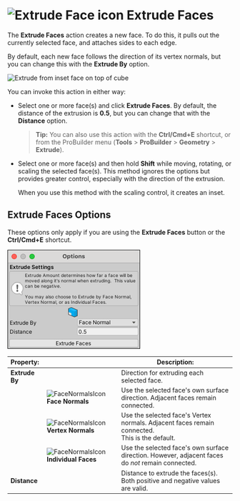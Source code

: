 # ![Extrude Face icon](images/icons/Face_Extrude.png) Extrude Faces

The __Extrude Faces__ action creates a new face. To do this, it pulls out the currently selected face, and attaches sides to each edge.

By default, each new face follows the direction of its vertex normals, but you can change this with the **Extrude By** option.

![Extrude from inset face on top of cube](images/ExtrudeFace_Example.png)

You can invoke this action in either way:

- Select one or more face(s) and click **Extrude Faces**. By default, the distance of the extrusion is **0.5**, but you can change that with the **Distance** option.

  > **Tip:** You can also use this action with the **Ctrl/Cmd+E** shortcut, or from the ProBuilder menu (**Tools** > **ProBuilder** > **Geometry** > **Extrude**).

- Select one or more face(s) and then hold **Shift** while moving, rotating, or scaling the selected face(s). This method ignores the options but provides greater control, especially with the direction of the extrusion.

	When you use this method with the scaling control, it creates an inset.



## Extrude Faces Options

These options only apply if you are using the **Extrude Faces** button or the **Ctrl/Cmd+E** shortcut.

![Extrude Face options](images/Face_Extrude_props.png)

| **Property:** |                                                              | **Description:**                                           |
| :-------------- | ------------------------------------------------------------ | ------------------------------------------------------------ |
| **Extrude By**  |                                                              | Direction for extruding each selected face.                  |
|                 | ![FaceNormalsIcon](images/icons/ExtrudeFace_FaceNormals.png) **Face Normals** | Use the selected face's own surface direction. Adjacent faces remain connected. |
|                 | ![FaceNormalsIcon](images/icons/ExtrudeFace_VertexNormals.png) **Vertex Normals** | Use the selected face's Vertex normals. Adjacent faces remain connected. <br />This is the default. |
|                 | ![FaceNormalsIcon](images/icons/ExtrudeFace_Individual.png) **Individual Faces** | Use the selected face's own surface direction. However, adjacent faces do *not* remain connected. |
| __Distance__    |                                                              | Distance to extrude the faces(s). <br />Both positive and negative values are valid. |
